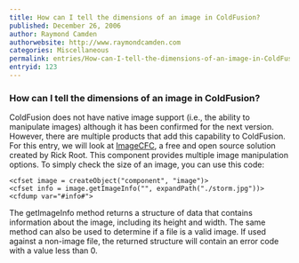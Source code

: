 ```yaml
---
title: How can I tell the dimensions of an image in ColdFusion?
published: December 26, 2006
author: Raymond Camden
authorwebsite: http://www.raymondcamden.com
categories: Miscellaneous
permalink: entries/How-can-I-tell-the-dimensions-of-an-image-in-ColdFusion.html
entryid: 123
---
```


<h3>How can I tell the dimensions of an image in ColdFusion?</h3>

<p>
ColdFusion does not have native image support (i.e., the ability to manipulate images) although it has been confirmed for the next version. However, there are multiple products that add this capability to ColdFusion. For this entry, we will look at <a href="http://www.opensourcecf.com/imagecfc/">ImageCFC</a>, a free and open source solution created by Rick Root. This component provides multiple image manipulation options. To simply check the size of an image, you can use this code:
</p>

<pre><code class="language-markup">&lt;cfset image = createObject(&quot;component&quot;, &quot;image&quot;)&gt;
&lt;cfset info = image.getImageInfo(&quot;&quot;, expandPath(&quot;./storm.jpg&quot;))&gt;
&lt;cfdump var=&quot;#info#&quot;&gt;
</code></pre>

<p>
The getImageInfo method returns a structure of data that contains information about the image, including its height and width. The same method can also be used to determine if a file is a valid image. If used against a non-image file, the returned structure will contain an error code with a value less than 0.
</p>



